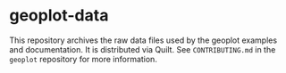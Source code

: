 # geoplot-data

This repository archives the raw data files used by the geoplot examples and documentation. It is distributed via Quilt. See `CONTRIBUTING.md` in the `geoplot` repository for more information.
